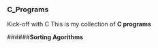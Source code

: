### C_Programs

Kick-off with C
This is my collection of **C programs**

######**Sorting Agorithms**

